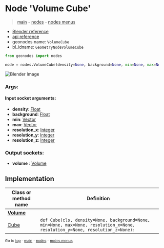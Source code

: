 # Node 'Volume Cube'

> [main](../structure.md) - [nodes](nodes.md) - [nodes menus](nodes_menus.md)

- [Blender reference](https://docs.blender.org/manual/en/latest/modeling/geometry_nodes/volume/volume_cube.html)
- [api reference](https://docs.blender.org/api/current/bpy.types.GeometryNodeVolumeCube.html)
- geonodes name: `VolumeCube`
- bl_idname: `GeometryNodeVolumeCube`

```python
from geonodes import nodes

node = nodes.VolumeCube(density=None, background=None, min=None, max=None, resolution_x=None, resolution_y=None, resolution_z=None)
```

![Blender Image](https://docs.blender.org/manual/en/latest/_images/node-types_GeometryNodeVolumeCube.webp)

### Args:

#### Input socket arguments:

- **density**: [Float](Float.md)
- **background**: [Float](Float.md)
- **min**: [Vector](Vector.md)
- **max**: [Vector](Vector.md)
- **resolution_x**: [Integer](Integer.md)
- **resolution_y**: [Integer](Integer.md)
- **resolution_z**: [Integer](Integer.md)

### Output sockets:

- **volume** : [Volume](Volume.md)

## Implementation

| Class or method name | Definition |
|----------------------|------------|
| **[Volume](Volume.md)** |
| [Cube](Volume.md#Cube-classmethod) | `def Cube(cls, density=None, background=None, min=None, max=None, resolution_x=None, resolution_y=None, resolution_z=None):` |
<sub>Go to [top](#node-Volume-Cube) - [main](../structure.md) - [nodes](nodes.md) - [nodes menus](nodes_menus.md)</sub>

